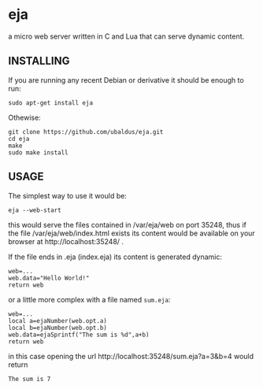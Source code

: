 eja
===

a micro web server written in C and Lua that can serve dynamic content. 


INSTALLING
----------

If you are running any recent Debian or derivative it should be enough to run:

    sudo apt-get install eja

Othewise:

    git clone https://github.com/ubaldus/eja.git
    cd eja
    make
    sudo make install

USAGE
-----

The simplest way to use it would be:

    eja --web-start 

this would serve the files contained in /var/eja/web on port 35248, thus if the file /var/eja/web/index.html exists its content would be available on your browser at http://localhost:35248/ .

If the file ends in .eja (index.eja) its content is generated dynamic:

    web=...
    web.data="Hello World!"
    return web

or a little more complex with a file named `sum.eja`:

    web=...
    local a=ejaNumber(web.opt.a)
    local b=ejaNumber(web.opt.b)
    web.data=ejaSprintf("The sum is %d",a+b)
    return web

in this case opening the url http://localhost:35248/sum.eja?a=3&b=4 would return

    The sum is 7

